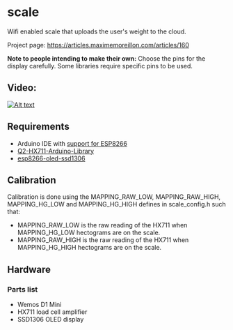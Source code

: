 # scale
Wifi enabled scale that uploads the user's weight to the cloud.

Project page: https://articles.maximemoreillon.com/articles/160

**Note to people intending to make their own:** Choose the pins for the display carefully. Some libraries require specific pins to be used.

## Video:
[![Alt text](https://img.youtube.com/vi/msVoXorvrb0/0.jpg)](https://www.youtube.com/watch?v=msVoXorvrb0)

## Requirements
* Arduino IDE with [support for ESP8266](https://github.com/esp8266/Arduino)
* [Q2-HX711-Arduino-Library](https://github.com/queuetue/Q2-HX711-Arduino-Library)
* [esp8266-oled-ssd1306](https://github.com/squix78/esp8266-oled-ssd1306)

## Calibration
Calibration is done using the MAPPING_RAW_LOW, MAPPING_RAW_HIGH, MAPPING_HG_LOW and MAPPING_HG_HIGH defines in scale_config.h such that:
* MAPPING_RAW_LOW is the raw reading of the HX711 when MAPPING_HG_LOW hectograms are on the scale.
* MAPPING_RAW_HIGH is the raw reading of the HX711 when MAPPING_HG_HIGH hectograms are on the scale.

## Hardware

### Parts list
* Wemos D1 Mini
* HX711 load cell amplifier
* SSD1306 OLED display
